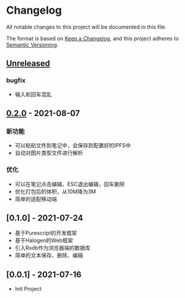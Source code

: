# Changelog
All notable changes to this project will be documented in this file.

The format is based on [Keep a Changelog](https://keepachangelog.com/en/1.0.0/),
and this project adheres to [Semantic Versioning](https://semver.org/spec/v2.0.0.html).

## [Unreleased]
### bugfix
- 输入和回车混乱
## [0.2.0] - 2021-08-07

### 新功能
- 可以粘贴文件到笔记中，会保存到配置好的IPFS中
- 自动对图片类型文件进行解析

### 优化
- 可以在笔记点击编辑，ESC退出编辑，回车删除
- 优化打包后的体积，从10M降为3M
- 简单的适配移动端


## [0.1.0] - 2021-07-24

- 基于Purescript的开发框架
- 基于Halogen的Web框架
- 引入Rxdb作为浏览器端的数据库
- 简单的文本保存、删除、编辑

## [0.0.1] - 2021-07-16

- Init Project


[Unreleased]: https://github.com/running-grass/learn-purs/compare/0.2.0...HEAD
[0.2.0]: https://github.com/running-grass/learn-purs/compare/0.1.0...0.2.0
